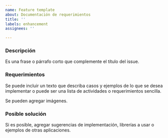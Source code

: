 ```yaml
---
name: Feature template
about: Documentación de requerimientos
title: ''
labels: enhancement
assignees: ''

---
```


### Descripción

Es una frase o párrafo corto que complemente el título del issue.

### Requerimientos

Se puede incluir un texto que describa casos y ejemplos de lo que se desea implementar o puede ser una lista de actividades o requerimientos sencilla.

Se pueden agregar imágenes.

### Posible solución

Si es posible, agregar sugerencias de implementación, librerías a usar o ejemplos de otras aplicaciones.
